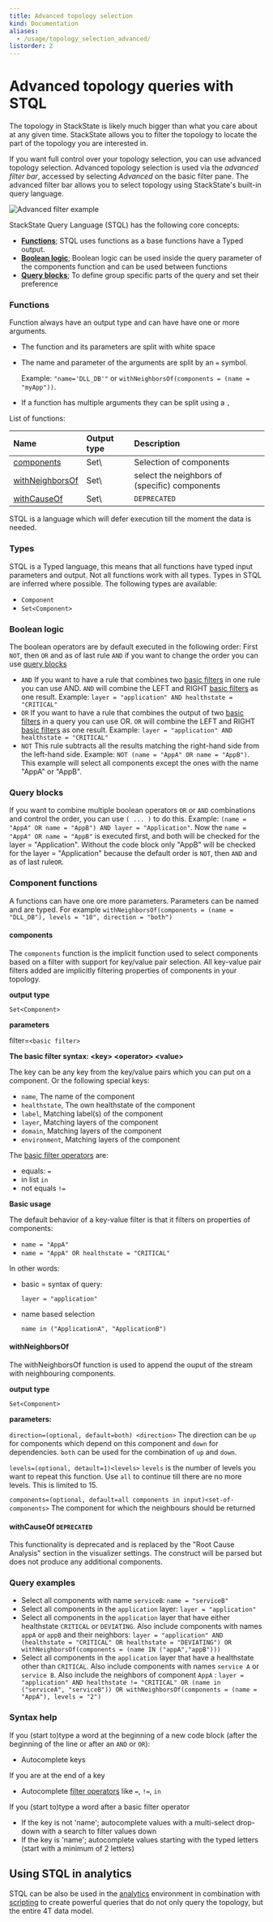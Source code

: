 ```yaml
---
title: Advanced topology selection
kind: Documentation
aliases:
  - /usage/topology_selection_advanced/
listorder: 2
---
```


# Advanced topology queries with STQL

The topology in StackState is likely much bigger than what you care about at any given time. StackState allows you to filter the topology to locate the part of the topology you are interested in.

If you want full control over your topology selection, you can use advanced topology selection. Advanced topology selection is used via the _advanced filter bar_, accessed by selecting _Advanced_ on the basic filter pane. The advanced filter bar allows you to select topology using StackState's built-in query language.

![Advanced filter example](../.gitbook/assets/4.1/query_advanced_with_neighbours.png)

StackState Query Language \(STQL\) has the following core concepts:

* [**Functions**](topology_selection_advanced.md#functions); STQL uses functions as a base functions have a Typed output.
* [**Boolean logic**](topology_selection_advanced.md#boolean-logic); Boolean logic can be used inside the query parameter of the components function and can be used between functions
* [**Query blocks**](topology_selection_advanced.md#output-functions); To define group specific parts of the query and set their preference

### Functions

Function always have an output type and can have have one or more arguments.

* The function and its parameters are split with white space
* The name and parameter of the arguments are split by an `=` symbol.

  Example: `"name='DLL_DB'"` or `withNeighborsOf(components = (name = "myApp"))`.

* If a function has multiple arguments they can be split using a `,`

List of functions:

| Name | Output type | Description |
| :--- | :--- | :--- |
| [components](topology_selection_advanced.md#function-components) | Set\ | Selection of components |
| [withNeighborsOf](topology_selection_advanced.md#function-withNeighborsOf) | Set\ | select the neighbors of \(specific\) components |
| [withCauseOf](topology_selection_advanced.md#function-causeOf) | Set\ | `DEPRECATED` |

STQL is a language which will defer execution till the moment the data is needed.

### Types

STQL is a Typed language, this means that all functions have typed input parameters and output. Not all functions work with all types. Types in STQL are inferred where possible. The following types are available:

* `Component`
* `Set<Component>`

### Boolean logic

The boolean operators are by default executed in the following order: First `NOT`, then `OR` and as of last rule `AND` if you want to change the order you can use [query blocks](topology_selection_advanced.md#query-blocks)

* `AND` If you want to have a rule that combines two [basic filters](topology_selection_advanced.md#components-basic-filter) in one rule you can use AND. `AND` will combine the LEFT and RIGHT [basic filters](topology_selection_advanced.md#components-basic-filter) as one result. Example: `layer = "application" AND healthstate = "CRITICAL"`
* `OR` If you want to have a rule that combines the output of two [basic filters](topology_selection_advanced.md#components-basic-filter) in a query you can use OR. `OR` will combine the LEFT and RIGHT [basic filters](topology_selection_advanced.md#components-basic-filter) as one result. Example: `layer = "application" AND healthstate = "CRITICAL"`
* `NOT` This rule subtracts all the results matching the right-hand side from the left-hand side. Example: `NOT (name = "AppA" OR name = "AppB")`. This example will select all components except the ones with the name "AppA" or "AppB".

### Query blocks

If you want to combine multiple boolean operators `OR` or `AND` combinations and control the order, you can use `( ... )` to do this. Example: `(name = "AppA" OR name = "AppB") AND layer = "Application"`. Now the `name = "AppA" OR name = "AppB"` is executed first, and both will be checked for the layer = "Application". Without the code block only "AppB" will be checked for the layer = "Application" because the default order is `NOT`, then `AND` and as of last rule`OR`.

### Component functions

A functions can have one ore more parameters. Parameters can be named and are typed. For example `withNeighborsOf(components = (name = "DLL_DB"), levels = "10", direction = "both")`

#### components

The `components` function is the implicit function used to select components based on a filter with support for key/value pair selection. All key-value pair filters added are implicitly filtering properties of components in your topology.

**output type**

`Set<Component>`

**parameters**

filter=`<basic filter>`

**The basic filter syntax: &lt;key&gt; &lt;operator&gt; &lt;value&gt;**

The key can be any key from the key/value pairs which you can put on a component. Or the following special keys:

* `name`, The name of the component
* `healthstate`, The own healthstate of the component
* `label`, Matching label\(s\) of the component
* `layer`, Matching layers of the component
* `domain`, Matching layers of the component
* `environment`, Matching layers of the component

The [basic filter operators](topology_selection_advanced.md) are:

* equals: `=`
* in list `in`
* not equals `!=`

**Basic usage**

The default behavior of a key-value filter is that it filters on properties of components:

* `name = "AppA"`
* `name = "AppA" OR healthstate = "CRITICAL"`

In other words:

* basic = syntax of query:

  `layer = "application"`

* name based selection

  `name in ("ApplicationA", "ApplicationB")`

#### withNeighborsOf

The withNeighborsOf function is used to append the ouput of the stream with neighbouring components.

**output type**

`Set<Component>`

**parameters:**

`direction=(optional, default=both) <direction>` The direction can be `up` for components which depend on this component and `down` for dependencies. `both` can be used for the combination of `up` and `down`.

`levels=(optional, detault=1)<levels>` `levels` is the number of levels you want to repeat this function. Use `all` to continue till there are no more levels. This is limited to 15.

`components=(optional, default=all components in input)<set-of-components>` The component for which the neighbours should be returned

#### withCauseOf `DEPRECATED`

This functionality is deprecated and is replaced by the "Root Cause Analysis" section in the visualizer settings. The construct will be parsed but does not produce any additional components.

### Query examples

* Select all components with name `serviceB`: `name = "serviceB"`
* Select all components in the `application` layer: `layer = "application"`
* Select all components in the `application` layer that have either healthstate `CRITICAL` or `DEVIATING`. Also include components with names `appA` or `appB` and their neighbors: `layer = "application" AND (healthstate = "CRITICAL" OR healthstate = "DEVIATING") OR withNeighborsOf(components = (name IN ("appA","appB")))`
* Select all components in the `application` layer that have a healthstate other than `CRITICAL`. Also include components with names `service A` or `service B`. Also include the neighbors of component `AppA` : `layer = "application" AND healthstate != "CRITICAL" OR (name in ("serviceA", "serviceB")) OR withNeighborsOf(components = (name = "AppA"), levels = "2")`

### Syntax help

If you \(start to\)type a word at the beginning of a new code block \(after the beginning of the line or after an `AND` or `OR`\):

* Autocomplete keys

If you are at the end of a key

* Autocomplete [filter operators](topology_selection_advanced.md#components-basic-filter-operators) like `=`, `!=`, `in`

If you \(start to\)type a word after a basic filter operator

* If the key is not 'name'; autocomplete values with a multi-select drop-down with a search to filter values down
* If the key is 'name'; autocomplete values starting with the typed letters \(start with a minimum of 2 letters\)

## Using STQL in analytics

STQL can be also be used in the [analytics](../use/queries.md) environment in combination with [scripting](../develop/scripting/) to create powerful queries that do not only query the topology, but the entire 4T data model.
